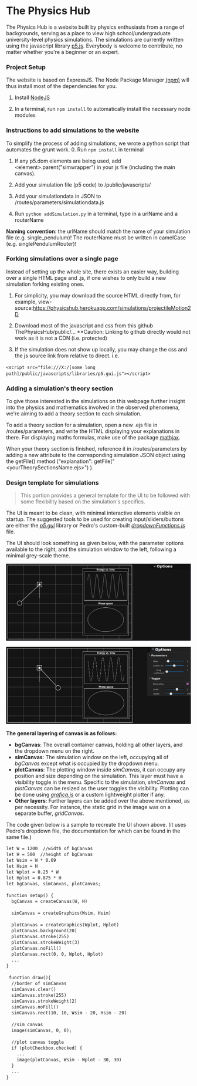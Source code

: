 # The Physics Hub

The Physics Hub is a website built by physics enthusiasts from a range of backgrounds,
serving as a place to view high school/undergraduate university-level physics simulations.
The simulations are currently written using the javascript library [p5.js](https://p5js.org/).
Everybody is welcome to contribute, no matter whether you're a beginner or an expert.


### Project Setup

The website is based on ExpressJS. The Node Package Manager [(npm)](https://www.npmjs.com/) will thus install most of the dependencies for you.

1. Install [NodeJS](https://nodejs.dev/)

2. In a terminal, run `npm install` to automatically install the necessary node modules


### Instructions to add simulations to the website

To simplify the process of adding simulations, we wrote a python script that automates the grunt work.
0. Run `npm install` in terminal

1. If any p5.dom elements are being used, add \<element\>.parent("simwrapper") in your js file (including the main canvas).

2. Add your simulation file (p5 code) to /public/javascripts/

3. Add your simulationdata in JSON to /routes/parameters/simulationdata.js

4. Run `python addSimulation.py` in a terminal, type in a urlName and a routerName

**Naming convention**: the urlName should match the name of your simulation file (e.g. single_pendulum)! The routerName must be written in camelCase (e.g. singlePendulumRouter)!

### Forking simulations over a single page

Instead of setting up the whole site, there exists an easier way, building over a single HTML page and .js, if one wishes to only build a new simulation forking existing ones.

1. For simplicity, you may download the source HTML directly from, for example, view-source:https://physicshub.herokuapp.com/simulations/projectileMotion2D

2. Download most of the javascript and css from this github ThePhysicsHub/public/...
**Caution: Linking to github directly would not work as it is not a CDN (i.e. protected)

3. If the simulation does not show up locally, you may change the css and the js source link from relative to direct. i.e. 

`<script src="file:///X:/[some long path]/public/javascripts/libraries/p5.gui.js"></script>`

### Adding a simulation's theory section

To give those interested in the simulations on this webpage further insight into the physics and mathematics involved in the observed phenomena, we're aiming to add a theory section to each simulation.

To add a theory section for a simulation, open a new .ejs file in /routes/parameters, and write the HTML displaying your explanations in there. For displaying maths formulas, make use of the package [mathjax](https://www.mathjax.org/).

When your theory section is finished, reference it in /routes/parameters by adding a new attribute to the corresponding simulation JSON object using the getFile() method ("explanation": getFile("<yourTheorySectionsName.ejs>") ).



### Design template for simulations
 
>This portion provides a general template for the UI to be followed with some flexibility based on the simulation's specifics.

The UI is meant to be clean, with minimal interactive elements visible on startup. The suggested tools to be used for creating input/sliders/buttons are either the [*p5.gui*](https://github.com/bitcraftlab/p5.gui) library or Pedro's custom-built [*dropdownFunctions.js*](https://github.com/ThePhysHub/ThePhysicsHub/blob/master/public/javascripts/libraries/dropdownFunctions.js)  file. 

The UI should look something as given below, with the parameter options available to the right, and the simulation window to the left, following a minimal grey-scale theme.

![](images/ui1.png?raw=true)

![](images/ui2.png?raw=true)



**The general layering of canvas is as follows:**
* **bgCanvas**: The overall container canvas, holding all other layers, and the dropdown menu on the right.
* **simCanvas**: The simulation window on the left, occupying all of *bgCanvas* except what is occupied by the dropdown menu.
* **plotCanvas**: The plotting window inside *simCanvas*, it can occupy any position and size depending on the simulation. This layer must have a visibility toggle in the menu. Specific to the simulation, *simCanvas* and *plotCanvas* can be resized as the user toggles the visibility. Plotting can be done using [*grafica.js*]( https://github.com/jagracar/grafica.js?files=1) or a custom lightweight plotter if any.
* **Other layers**: Further layers can be added over the above mentioned, as per necessity. For instance, the static grid in the image was on a separate buffer, *gridCanvas*.

The code given below is a sample to recreate the UI shown above. (it uses Pedro's dropdown file, the documentation for which can be found in the same file.)
```
let W = 1200  //width of bgCanvas
let H = 500  //height of bgCanvas
let Wsim = W * 0.69 
let Hsim = H
let Wplot = 0.25 * W
let Hplot = 0.875 * H 
let bgCanvas, simCanvas, plotCanvas;

function setup() {
  bgCanvas = createCanvas(W, H)
  
  simCanvas = createGraphics(Wsim, Hsim)
  
  plotCanvas = createGraphics(Wplot, Hplot)
  plotCanvas.background(20)
  plotCanvas.stroke(255)
  plotCanvas.strokeWeight(3)
  plotCanvas.noFill()
  plotCanvas.rect(0, 0, Wplot, Hplot)
  ...
}

 function draw(){
  //border of simCanvas
  simCanvas.clear()
  simCanvas.stroke(255)
  simCanvas.strokeWeight(2)
  simCanvas.noFill()
  simCanvas.rect(10, 10, Wsim - 20, Hsim - 20)
  
  //sim canvas
  image(simCanvas, 0, 0);
  
  //plot canvas toggle
  if (plotCheckbox.checked) {
    ...
    image(plotCanvas, Wsim - Wplot - 30, 30)
  }
  ...
} 
```

